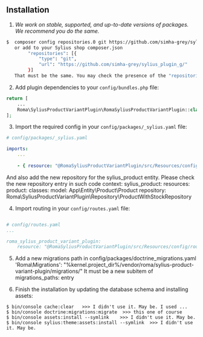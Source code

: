 ## Installation


1. *We work on stable, supported, and up-to-date versions of packages. We recommend you do the same.*

```bash
$  composer config repositories.0 git https://github.com/simha-grey/sylius_plugin_g/
   or add to your Sylius shop composer.json
        "repositories": [{
            "type": "git",
            "url": "https://github.com/simha-grey/sylius_plugin_g/"
        }]
   That must be the same. You may check the presence of the "repositories" block at the composer.json.
```

2. Add plugin dependencies to your `config/bundles.php` file:

```php
return [
    ...
    Roma\SyliusProductVariantPlugin\RomaSyliusProductVariantPlugin::class => ['all' => true],,
];
```

3. Import the required config in your `config/packages/_sylius.yaml` file:
```yaml
# config/packages/_sylius.yaml

imports:
    ...
    
    - { resource: "@RomaSyliusProductVariantPlugin/src/Resources/config/config.yml" }
```
   And also add the new repository for the sylius_product entity.
   Please check the new repository entry in such code context:
   sylius_product:
    resources:
        product:
            classes:
                model: App\Entity\Product\Product
                repository: Roma\SyliusProductVariantPlugin\Repository\ProductWithStockRepository

4. Import routing in your `config/routes.yaml` file:

```yaml

# config/routes.yaml
...

roma_sylius_product_variant_plugin:
    resource: "@RomaSyliusProductVariantPlugin/src/Resources/config/routing.yml"
```

5. Add a new migrations path in config/packages/doctrine_migrations.yaml 
    'Roma\Migrations': "%kernel.project_dir%/vendor/roma/sylius-product-variant-plugin/migrations/"
   It must be a new subitem of migrations_paths: entry
   
5. Finish the installation by updating the database schema and installing assets:

```
$ bin/console cache:clear   >>> I didn't use it. May be. I used ...
$ bin/console doctrine:migrations:migrate  >>> this one of course
$ bin/console assets:install --symlink    >>> I didn't use it. May be.
$ bin/console sylius:theme:assets:install --symlink  >>> I didn't use it. May be.
```

